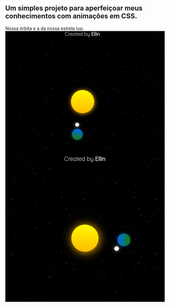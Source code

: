## Um simples projeto para aperfeiçoar meus conhecimentos com animações em CSS.

Nossa órbita e a da nossa estrela lua:
<img align="center" src="/public/images/1.png" alt="ellinfeh"> <br>
<img align="center" src="/public/images/2.png" alt="ellinfeh"> <br>
